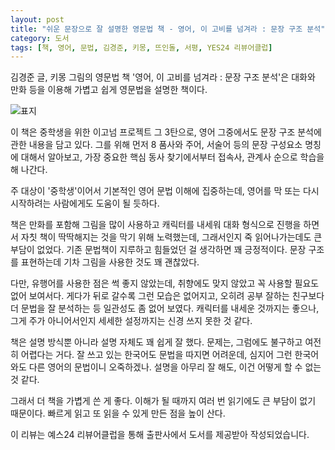 ```yaml
---
layout: post
title: "쉬운 문장으로 잘 설명한 영문법 책 - 영어, 이 고비를 넘겨라 : 문장 구조 분석"
category: 도서
tags: [책, 영어, 문법, 김경준, 키몽, 뜨인돌, 서평, YES24 리뷰어클럽]
---
```


김경준 글, 키몽 그림의 영문법 책
'영어, 이 고비를 넘겨라 : 문장 구조 분석'은
대화와 만화 등을 이용해 가볍고 쉽게 영문법을 설명한 책이다.

![표지](https://lh3.googleusercontent.com/-3dKyswLR050/Wie3jii0pPI/AAAAAAAAbuU/svJxv3bPaM0B918JZBUKM8lB2jUkaXlxwCE0YBhgL/s480/english-go-over-the-hump-book.jpg)

이 책은 중학생을 위한 이고넘 프로젝트 그 3탄으로,
영어 그중에서도 문장 구조 분석에 관한 내용을 담고 있다.
그를 위해 먼저 8 품사와 주어, 서술어 등의 문장 구성요소 명칭에 대해서 알아보고,
가장 중요한 핵심 동사 찾기에서부터
접속사, 관계사 순으로 학습을 해 나간다.

주 대상이 '중학생'이어서
기본적인 영어 문법 이해에 집중하는데,
영어를 막 또는 다시 시작하려는 사람에게도 도움이 될 듯하다.

책은 만화를 포함해 그림을 많이 사용하고
캐릭터를 내세워 대화 형식으로 진행을 하면서
자칫 책이 딱딱해지는 것을 막기 위해 노력했는데,
그래서인지 죽 읽어나가는데도 큰 부담이 없었다.
기존 문법책이 지루하고 힘들었던 걸 생각하면 꽤 긍정적이다.
문장 구조를 표현하는데 기차 그림을 사용한 것도 꽤 괜찮았다.

다만, 유행어를 사용한 점은 썩 좋지 않았는데,
취향에도 맞지 않았고 꼭 사용할 필요도 없어 보여서다.
게다가 뒤로 갈수록 그런 모습은 없어지고,
오히려 공부 잘하는 친구보다 더 문법을 잘 분석하는 등 일관성도 좀 없어 보였다.
캐릭터를 내세운 것까지는 좋으나,
그게 주가 아니어서인지 세세한 설정까지는 신경 쓰지 못한 것 같다.

책은 설명 방식뿐 아니라 설명 자체도 꽤 쉽게 잘 했다.
문제는, 그럼에도 불구하고 여전히 어렵다는 거다.
잘 쓰고 있는 한국어도 문법을 따지면 어려운데,
심지어 그런 한국어와도 다른 영어의 문법이니 오죽하겠나.
설명을 아무리 잘 해도, 이건 어떻게 할 수 없는 것 같다.

그래서 더 책을 가볍게 쓴 게 좋다.
이해가 될 때까지 여러 번 읽기에도 큰 부담이 없기 때문이다.
빠르게 읽고 또 읽을 수 있게 만든 점을 높이 산다.



<div class="im im-info">
이 리뷰는 예스24 리뷰어클럽을 통해 출판사에서 도서를 제공받아 작성되었습니다.
</div>
